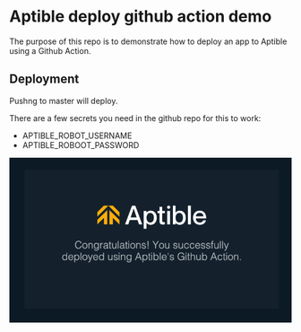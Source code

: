 # Aptible deploy github action demo

The purpose of this repo is to demonstrate how to deploy an app to Aptible
using a Github Action.

## Deployment

Pushng to master will deploy.

There are a few secrets you need in the github repo for this to work:

- APTIBLE_ROBOT_USERNAME
- APTIBLE_ROBOOT_PASSWORD

![](https://github.com/aptible/aptible-deploy-action-demo/blob/master/success.png)

